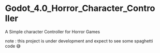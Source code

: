 # Godot_4.0_Horror_Character_Controller

A Simple character Controller for Horror Games

note : this project is under development and expect to see some spaghetti code 😅
